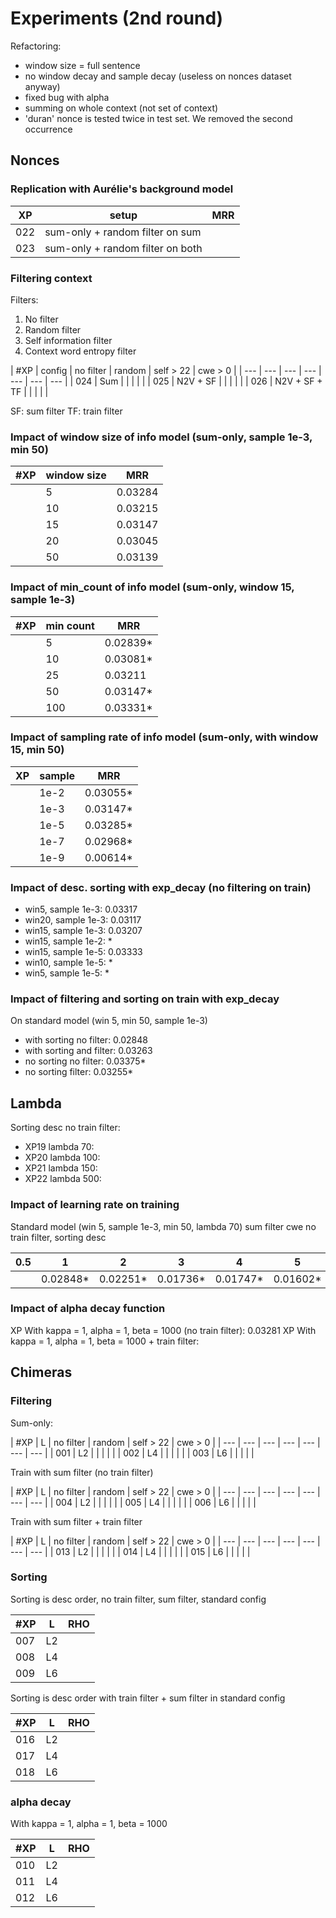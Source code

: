 # Experiments (2nd round)

Refactoring:
- window size = full sentence
- no window decay and sample decay (useless on nonces dataset anyway)
- fixed bug with alpha
- summing on whole context (not set of context)
- 'duran' nonce is tested twice in test set. We removed the second occurrence

## Nonces

### Replication with Aurélie's background model
| XP | setup | MRR |
| --- | --- | --- |
| 022 | sum-only + random filter on sum | |
| 023 | sum-only + random filter on both | |

### Filtering context
Filters:
1. No filter
2. Random filter
3. Self information filter
4. Context word entropy filter

| #XP | config | no filter | random | self > 22 | cwe > 0 |
| --- | --- | --- | --- | --- | --- | --- |
| 024 | Sum |  |  |  |  |
| 025 | N2V + SF |  |  |  |  |
| 026 | N2V + SF + TF |  |  |  |  |

SF: sum filter
TF: train filter

### Impact of window size of info model (sum-only, sample 1e-3, min 50)

| #XP | window size | MRR |
| --- | --- | --- |
| | 5 | 0.03284 |
| | 10 | 0.03215 |
| | 15 | 0.03147 |
| | 20 | 0.03045 |
| | 50 | 0.03139 |

### Impact of min_count of info model (sum-only, window 15, sample 1e-3)

| #XP | min count | MRR |
| --- | --- | --- |
| | 5 | 0.02839* |
| | 10 | 0.03081* |
| | 25 | 0.03211 |
| | 50 | 0.03147* |
| | 100 | 0.03331* |

### Impact of sampling rate of info model (sum-only, with window 15, min 50)

| XP | sample | MRR |
| --- | --- | --- |
| | 1e-2 | 0.03055* |
| | 1e-3 | 0.03147* |
| | 1e-5 | 0.03285* |
| | 1e-7 | 0.02968* |
| | 1e-9 | 0.00614* |

### Impact of desc. sorting with exp_decay (no filtering on train)

- win5, sample 1e-3: 0.03317
- win20, sample 1e-3: 0.03117
- win15, sample 1e-3: 0.03207
- win15, sample 1e-2: *
- win15, sample 1e-5: 0.03333
- win10, sample 1e-5: *
- win5, sample 1e-5: *

### Impact of filtering and sorting on train with exp_decay

On standard model (win 5, min 50, sample 1e-3)
- with sorting no filter: 0.02848
- with sorting and filter: 0.03263
- no sorting no filter: 0.03375*
- no sorting filter: 0.03255*

## Lambda
Sorting desc no train filter:
- XP19 lambda 70:
- XP20 lambda 100:
- XP21 lambda 150:
- XP22 lambda 500:


### Impact of learning rate on training
Standard model (win 5, sample 1e-3, min 50, lambda 70) sum filter cwe
no train filter, sorting desc

| 0.5 | 1 | 2 | 3 | 4 | 5 | 6 | 7 | 10 |
| --- | --- | --- | --- | --- | --- | --- | --- | --- |
|  | 0.02848* | 0.02251* | 0.01736* | 0.01747* | 0.01602* | 0.01490* | 0.01627* |

### Impact of alpha decay function

XP With kappa = 1, alpha = 1, beta = 1000 (no train filter): 0.03281
XP With kappa = 1, alpha = 1, beta = 1000 + train filter:

## Chimeras

### Filtering

Sum-only:

| #XP | L | no filter | random | self > 22 | cwe > 0 |
| --- | --- | --- | --- | --- | --- | --- |
| 001 | L2 |  |  |  |  |
| 002 | L4 |  |  |  |  |
| 003 | L6 |  |  |  |  |

Train with sum filter (no train filter)

| #XP | L | no filter | random | self > 22 | cwe > 0 |
| --- | --- | --- | --- | --- | --- | --- |
| 004 | L2 |  |  |  |  |
| 005 | L4 |  |  |  |  |
| 006 | L6 |  |  |  |  |

Train with sum filter + train filter

| #XP | L | no filter | random | self > 22 | cwe > 0 |
| --- | --- | --- | --- | --- | --- | --- |
| 013 | L2 |  |  |  |  |
| 014 | L4 |  |  |  |  |
| 015 | L6 |  |  |  |  |

### Sorting

Sorting is desc order, no train filter, sum filter, standard config

| #XP | L | RHO |
| --- | --- | --- |
| 007 | L2 |  |
| 008 | L4 |  |
| 009 | L6 |  |

Sorting is desc order with train filter + sum filter in standard config

| #XP | L | RHO |
| --- | --- | --- |
| 016 | L2 |  |
| 017 | L4 |  |
| 018 | L6 |  |

### alpha decay

With kappa = 1, alpha = 1, beta = 1000

| #XP | L | RHO |
| --- | --- | --- |
| 010 | L2 |  |
| 011 | L4 |  |
| 012 | L6 |  |
